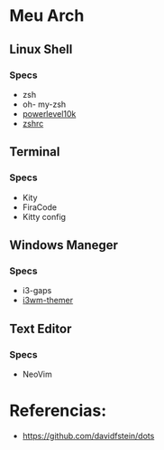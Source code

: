 # Meu Arch

## Linux Shell
### Specs
 - zsh
 - oh- my-zsh
 - [powerlevel10k](https://github.com/romkatv/powerlevel10k#zinit)
 - [zshrc](https:///guissalustiano/localConfigs/master/zshrc)

## Terminal
### Specs
  - Kity
  - FiraCode
  - Kitty config
  
## Windows Maneger
### Specs
 - i3-gaps
 - [i3wm-themer](https://github.com/unix121/i3wm-themer)
 
 ## Text Editor
 ### Specs
   - NeoVim

# Referencias:
 - https://github.com/davidfstein/dots
